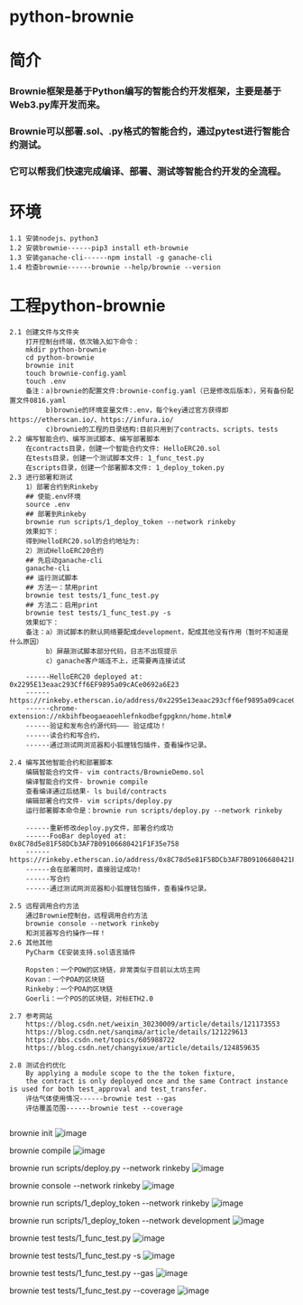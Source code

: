 # python-brownie

# 简介
### Brownie框架是基于Python编写的智能合约开发框架，主要是基于Web3.py库开发而来。
### Brownie可以部署.sol、.py格式的智能合约，通过pytest进行智能合约测试。
### 它可以帮我们快速完成编译、部署、测试等智能合约开发的全流程。

# 环境
```
1.1 安装nodejs、python3
1.2 安装brownie------pip3 install eth-brownie
1.3 安装ganache-cli------npm install -g ganache-cli
1.4 检查brownie------brownie --help/brownie --version
```

# 工程python-brownie
```
2.1 创建文件与文件夹
    打开控制台终端，依次输入如下命令：
    mkdir python-brownie
    cd python-brownie
    brownie init
    touch brownie-config.yaml
    touch .env
    备注：a)brownie的配置文件:brownie-config.yaml（已是修改后版本），另有备份配置文件0816.yaml
         b)brownie的环境变量文件:.env，每个key通过官方获得即https://etherscan.io/、https://infura.io/
         c)brownie的工程的目录结构:目前只用到了contracts、scripts、tests
2.2 编写智能合约、编写测试脚本、编写部署脚本
    在contracts目录，创建一个智能合约文件: HelloERC20.sol
    在tests目录，创建一个测试脚本文件: 1_func_test.py
    在scripts目录，创建一个部署脚本文件: 1_deploy_token.py
2.3 进行部署和测试
    1）部署合约到Rinkeby
    ## 使能.env环境
    source .env
    ## 部署到Rinkeby
    brownie run scripts/1_deploy_token --network rinkeby
    效果如下：
    得到HelloERC20.sol的合约地址为: 
    2）测试HelloERC20合约
    ## 先启动ganache-cli
    ganache-cli
    ## 运行测试脚本
    ## 方法一：禁用print
    brownie test tests/1_func_test.py
    ## 方法二：启用print
    brownie test tests/1_func_test.py -s
    效果如下：
    备注：a）测试脚本的默认网络要配成development，配成其他没有作用（暂时不知道是什么原因）
         b）屏蔽测试脚本部分代码，日志不出现提示
         c）ganache客户端连不上，还需要再连接试试

    ------HelloERC20 deployed at: 0x2295E13eaac293Cff6EF9895a09cACe0692a6E23
    ------https://rinkeby.etherscan.io/address/0x2295e13eaac293cff6ef9895a09cace0692a6e23#code
    ------chrome-extension://nkbihfbeogaeaoehlefnkodbefgpgknn/home.html#
    ------验证和发布合约源代码———	验证成功！
    ------读合约和写合约，
    ------通过测试网浏览器和小狐狸钱包插件，查看操作记录。

2.4 编写其他智能合约和部署脚本
    编辑智能合约文件- vim contracts/BrownieDemo.sol
    编译智能合约文件- brownie compile
    查看编译通过后结果- ls build/contracts
    编辑部署合约文件- vim scripts/deploy.py
    运行部署脚本命令是：brownie run scripts/deploy.py --network rinkeby

    ------重新修改deploy.py文件，部署合约成功
    ------FooBar deployed at: 0x8C78d5e81F58DCb3AF7B09106680421F1F35e758
    ------https://rinkeby.etherscan.io/address/0x8C78d5e81F58DCb3AF7B09106680421F1F35e758#code
    ------会在部署同时，直接验证成功!
    ------写合约
    ------通过测试网浏览器和小狐狸钱包插件，查看操作记录。

2.5 远程调用合约方法
    通过Brownie控制台，远程调用合约方法
    brownie console --network rinkeby
    和浏览器写合约操作一样！    
2.6 其他其他
    PyCharm CE安装支持.sol语言插件

    Ropsten：一个POW的区块链，非常类似于目前以太坊主网
    Kovan：一个POA的区块链
    Rinkeby：一个POA的区块链
    Goerli：一个POS的区块链，对标ETH2.0

2.7 参考网站
    https://blog.csdn.net/weixin_30230009/article/details/121173553
    https://blog.csdn.net/sanqima/article/details/121229613
    https://bbs.csdn.net/topics/605988722
    https://blog.csdn.net/changyixue/article/details/124859635
    
2.8 测试合约优化
    By applying a module scope to the the token fixture, 
    the contract is only deployed once and the same Contract instance is used for both test_approval and test_transfer.
    评估气体使用情况------brownie test --gas
    评估覆盖范围------brownie test --coverage
    
```
brownie init
![image](https://user-images.githubusercontent.com/77438845/185853786-6cb97310-6a55-4b03-85db-b1174802093d.png)

brownie compile
![image](https://user-images.githubusercontent.com/77438845/185854133-1d2ed662-bd8e-4f4d-9f27-688893ca63c1.png)

brownie run scripts/deploy.py --network rinkeby
![image](https://user-images.githubusercontent.com/77438845/185854385-6b3eb179-ed78-41da-8192-bff69a7f451b.png)

brownie console --network rinkeby
![image](https://user-images.githubusercontent.com/77438845/185854712-c36e9b61-8c30-4972-8a35-c0c9b87990ea.png)

brownie run scripts/1_deploy_token --network rinkeby
![image](https://user-images.githubusercontent.com/77438845/185855271-a1f1249a-5b39-47ce-a894-76ac363a4c67.png)

brownie run scripts/1_deploy_token --network development
![image](https://user-images.githubusercontent.com/77438845/185855468-439d3559-8a9b-45ac-9f7d-f5acbba83c76.png)

brownie test tests/1_func_test.py
![image](https://user-images.githubusercontent.com/77438845/185854956-bd2e2276-8de9-4dd2-bbc4-0a941a84ed11.png)

brownie test tests/1_func_test.py -s
![image](https://user-images.githubusercontent.com/77438845/186886626-a2c8003c-bb05-4099-b8b0-2109a55fcf64.png)

 brownie test tests/1_func_test.py --gas
![image](https://user-images.githubusercontent.com/77438845/187108105-f1f086aa-1e69-42cc-bfaa-03dbe216210d.png)

brownie test tests/1_func_test.py --coverage
![image](https://user-images.githubusercontent.com/77438845/187108282-9d81aa9d-ccd5-4208-94fd-a6771f65c092.png)

